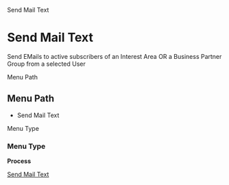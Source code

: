 
Send Mail Text
# Send Mail Text


Send EMails to active subscribers of an Interest Area OR a Business Partner Group from a selected User

Menu Path
## Menu Path



- Send Mail Text

Menu Type
### Menu Type

**Process**


[Send Mail Text](../../process-r_mailtext-send.md)